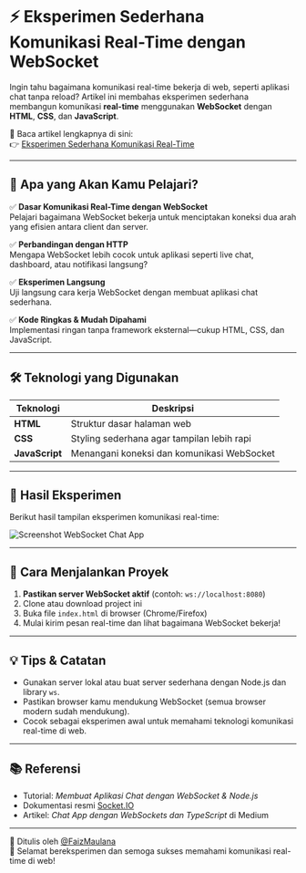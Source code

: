 # ⚡ Eksperimen Sederhana Komunikasi Real-Time dengan WebSocket

Ingin tahu bagaimana komunikasi real-time bekerja di web, seperti aplikasi chat tanpa reload? Artikel ini membahas eksperimen sederhana membangun komunikasi **real-time** menggunakan **WebSocket** dengan **HTML**, **CSS**, dan **JavaScript**.

📖 Baca artikel lengkapnya di sini:  
👉 [Eksperimen Sederhana Komunikasi Real-Time](https://medium.com/@faiz.maulana1405/dari-http-ke-websocket-eksperimen-sederhana-komunikasi-real-time-c240525e071a)

---

## 📘 Apa yang Akan Kamu Pelajari?

✅ **Dasar Komunikasi Real-Time dengan WebSocket**  
Pelajari bagaimana WebSocket bekerja untuk menciptakan koneksi dua arah yang efisien antara client dan server.

✅ **Perbandingan dengan HTTP**  
Mengapa WebSocket lebih cocok untuk aplikasi seperti live chat, dashboard, atau notifikasi langsung?

✅ **Eksperimen Langsung**  
Uji langsung cara kerja WebSocket dengan membuat aplikasi chat sederhana.

✅ **Kode Ringkas & Mudah Dipahami**  
Implementasi ringan tanpa framework eksternal—cukup HTML, CSS, dan JavaScript.

---

## 🛠️ Teknologi yang Digunakan

| Teknologi     | Deskripsi                                        |
|---------------|--------------------------------------------------|
| **HTML**      | Struktur dasar halaman web                      |
| **CSS**       | Styling sederhana agar tampilan lebih rapi      |
| **JavaScript**| Menangani koneksi dan komunikasi WebSocket      |

---

## 📸 Hasil Eksperimen  
Berikut hasil tampilan eksperimen komunikasi real-time:

![Screenshot WebSocket Chat App](https://miro.medium.com/v2/resize:fit:1100/format:webp/1*0JcImNcgORfb7Aiscxyysw.png)

---

## 🚀 Cara Menjalankan Proyek

1. **Pastikan server WebSocket aktif** (contoh: `ws://localhost:8080`)
2. Clone atau download project ini
3. Buka file `index.html` di browser (Chrome/Firefox)
4. Mulai kirim pesan real-time dan lihat bagaimana WebSocket bekerja!

---

## 💡 Tips & Catatan

- Gunakan server lokal atau buat server sederhana dengan Node.js dan library `ws`.
- Pastikan browser kamu mendukung WebSocket (semua browser modern sudah mendukung).
- Cocok sebagai eksperimen awal untuk memahami teknologi komunikasi real-time di web.

---

## 📚 Referensi

- Tutorial: *Membuat Aplikasi Chat dengan WebSocket & Node.js*
- Dokumentasi resmi [Socket.IO](https://socket.io/docs/)
- Artikel: *Chat App dengan WebSockets dan TypeScript* di Medium

---

📌 Ditulis oleh [@FaizMaulana](https://medium.com/@faiz.maulana1405)  
🔬 Selamat bereksperimen dan semoga sukses memahami komunikasi real-time di web!
